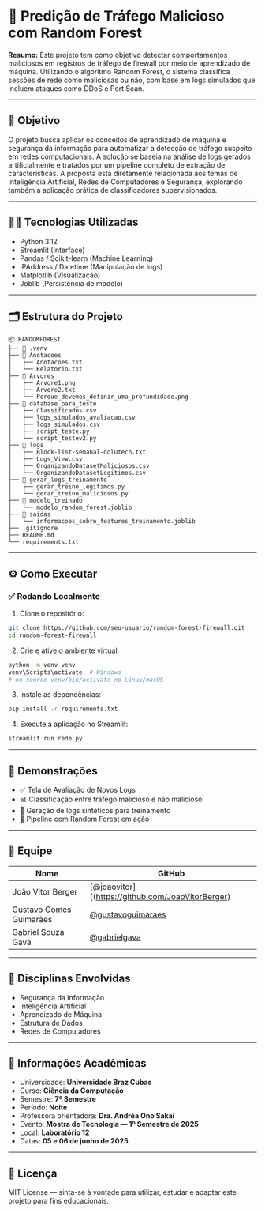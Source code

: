 # 🚀 Predição de Tráfego Malicioso com Random Forest

**Resumo:** Este projeto tem como objetivo detectar comportamentos maliciosos em registros de tráfego de firewall por meio de aprendizado de máquina. Utilizando o algoritmo Random Forest, o sistema classifica sessões de rede como maliciosas ou não, com base em logs simulados que incluem ataques como DDoS e Port Scan.

---

## 🎯 Objetivo

O projeto busca aplicar os conceitos de aprendizado de máquina e segurança da informação para automatizar a detecção de tráfego suspeito em redes computacionais. A solução se baseia na análise de logs gerados artificialmente e tratados por um pipeline completo de extração de características. A proposta está diretamente relacionada aos temas de Inteligência Artificial, Redes de Computadores e Segurança, explorando também a aplicação prática de classificadores supervisionados.

---

## 👨‍💻 Tecnologias Utilizadas

- Python 3.12
- Streamlit (Interface)
- Pandas / Scikit-learn (Machine Learning)
- IPAddress / Datetime (Manipulação de logs)
- Matplotlib (Visualização)
- Joblib (Persistência de modelo)

---

## 🗂️ Estrutura do Projeto

```
📦 RANDOMFOREST
├── 📁 .venv
├── 📁 Anotacoes
│   ├── Anotacoes.txt
│   └── Relatorio.txt
├── 📁 Arvores
│   ├── Arvore1.png
│   ├── Arvore2.txt
│   └── Porque_devemos_definir_uma_profundidade.png
├── 📁 database_para_teste
│   ├── Classificados.csv
│   ├── logs_simulados_avaliacao.csv
│   ├── logs_simulados.csv
│   ├── script_teste.py
│   └── script_testev2.py
├── 📁 logs
│   ├── Block-list-semanal-dolutech.txt
│   ├── Logs_View.csv
│   ├── OrganizandoDatasetMaliciosos.csv
│   └── OrganizandoDatasetLegitimos.csv
├── 📁 gerar_logs_treinamento
│   ├── gerar_treino_legitimos.py
│   └── gerar_treino_maliciosos.py
├── 📁 modelo_treinado
│   └── modelo_random_forest.joblib
├── 📁 saidas
│   └── informacoes_sobre_features_treinamento.joblib
├── .gitignore
├── README.md
└── requirements.txt
```

---

## ⚙️ Como Executar

### ✅ Rodando Localmente

1. Clone o repositório:

```bash
git clone https://github.com/seu-usuario/random-forest-firewall.git
cd random-forest-firewall
```

2. Crie e ative o ambiente virtual:

```bash
python -m venv venv
venv\Scripts\activate  # Windows
# ou source venv/bin/activate no Linux/macOS
```

3. Instale as dependências:

```bash
pip install -r requirements.txt
```

4. Execute a aplicação no Streamlit:

```bash
streamlit run rede.py
```

---

## 📸 Demonstrações

- ✅ Tela de Avaliação de Novos Logs
- 📊 Classificação entre tráfego malicioso e não malicioso
- 📁 Geração de logs sintéticos para treinamento
- 🧠 Pipeline com Random Forest em ação

---

## 👥 Equipe

| Nome | GitHub |
|------|--------|
| João Vitor Berger | [@joaovitor][(https://github.com/JoaoVitorBerger) |
| Gustavo Gomes Guimarães | [@gustavoguimaraes](https://github.com/gustavoguimaraes) |
| Gabriel Souza Gava | [@gabrielgava](https://github.com/gabrielgava) |

---

## 🧠 Disciplinas Envolvidas

- Segurança da Informação
- Inteligência Artificial
- Aprendizado de Máquina
- Estrutura de Dados
- Redes de Computadores

---

## 🏫 Informações Acadêmicas

- Universidade: **Universidade Braz Cubas**
- Curso: **Ciência da Computação**
- Semestre: **7º Semestre**
- Período: **Noite**
- Professora orientadora: **Dra. Andréa Ono Sakai**
- Evento: **Mostra de Tecnologia — 1º Semestre de 2025**
- Local: **Laboratório 12**
- Datas: **05 e 06 de junho de 2025**

---

## 📄 Licença

MIT License — sinta-se à vontade para utilizar, estudar e adaptar este projeto para fins educacionais.
